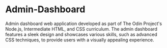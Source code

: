 # Admin-Dashboard
Admin dashboard web application developed as part of The Odin Project's Node.js, Intermediate HTML, and CSS curriculum. The admin dashboard features a sleek design and showcases various skills, such as advanced CSS techniques, to provide users with a visually appealing experience.
